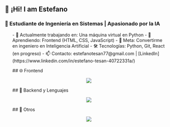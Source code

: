 ## 👋 ¡Hi! I am Estefano
### 🧠 Estudiante de Ingeniería en Sistemas | Apasionado por la IA
<ul>
- 🔭 Actualmente trabajando en: Una máquina virtual en Python
- 🌱 Aprendiendo: Frontend (HTML, CSS, JavaScript)
- 🤖 Meta: Convertirme en ingeniero en Inteligencia Artificial
- 🛠️ Tecnologías: Python, Git, React (en progreso)
- 📫 Contacto: estefanotesan77@gmail.com | [LinkedIn](https://www.linkedin.com/in/estefano-tesan-40722331a/)
</ul>
<ul>
  ## 🌐 Frontend
<p align="center">
  <a href="https://skillicons.dev">
    <img src="https://skillicons.dev/icons?i=html5,css,js" />
  </a>
</p>
## 🧠 Backend y Lenguajes
<p align="center">
  <a href="https://skillicons.dev">
    <img src="https://skillicons.dev/icons?i=py,java" />
  </a>
</p>
## 🔧 Otros
<p align="center">
  <a href="https://skillicons.dev">
    <img src="https://skillicons.dev/icons?i=git,github" />
  </a>
</p>
</ul>

